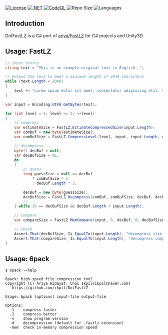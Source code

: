 [![License](https://img.shields.io/badge/License-MIT-blue.svg)](https://opensource.org/licenses/MIT)
[![.NET](https://github.com/ikpil/DotFastLZ/actions/workflows/dotnet.yml/badge.svg)](https://github.com/ikpil/DotFastLZ/actions/workflows/dotnet.yml)
[![CodeQL](https://github.com/ikpil/DotFastLZ/actions/workflows/github-code-scanning/codeql/badge.svg)](https://github.com/ikpil/DotFastLZ/actions/workflows/github-code-scanning/codeql)
![Repo Size](https://img.shields.io/github/repo-size/ikpil/DotFastLZ.svg?colorB=lightgray)
![Languages](https://img.shields.io/github/languages/top/ikpil/DotFastLZ)
## Introduction

DotFastLZ is a C# port of [ariya/FastLZ](https://github.com/ariya/FastLZ) for C# projects and Unity3D.

## Usage: FastLZ
```csharp
// input source
string text = "This is an example original text in English. ";

// extend the text to meet a minimum length of 2048 characters
while (text.Length < 2048)
{
    text += "Lorem ipsum dolor sit amet, consectetur adipiscing elit. \n";
}

var input = Encoding.UTF8.GetBytes(text);

for (int level = 1; level <= 2; ++level)
{
    // compress
    var estimateSize = FastLZ.EstimateCompressedSize(input.Length);
    var comBuf = new byte[estimateSize];
    var comBufSize = FastLZ.CompressLevel(level, input, input.Length, comBuf);

    // decompress
    byte[] decBuf = null;
    var decBufSize = 0L;
    do
    {
        // guess
        long guessSize = null == decBuf 
            ? comBufSize * 3 
            : decBuf.Length * 3;

        decBuf = new byte[guessSize];
        decBufSize = FastLZ.Decompress(comBuf, comBufSize, decBuf, decBuf.Length);
        // ..
    } while (0 == decBufSize && decBuf.Length < input.Length);

    // compare
    var compareSize = FastLZ.MemCompare(input, 0, decBuf, 0, decBufSize);

    // check
    Assert.That(decBufSize, Is.EqualTo(input.Length), "decompress size error");
    Assert.That(compareSize, Is.EqualTo(input.Length), "decompress compare error");
}
```

## Usage: 6pack
```shell
$ 6pack --help

6pack: high-speed file compression tool
Copyright (C) Ariya Hidayat, Choi Ikpil(ikpil@naver.com)
 - https://github.com/ikpil/DotFastLZ

Usage: 6pack [options] input-file output-file

Options:
  -1    compress faster
  -2    compress better
  -v    show program version
  -d    decompression (default for .fastlz extension)
  -mem  check in-memory compression speed
```